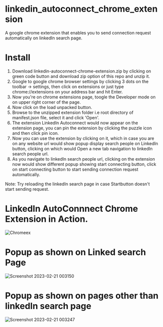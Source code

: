 # linkedin_autoconnect_chrome_extension
A google chrome extension that enables you to send connection request automatically on linkedIn search page.


# Install

1. Download linkedin-autoconnect-chrome-extension.zip by clicking on green code button and download zip option of this repo and unzip it.<br/>
2. Google to google chrome browser settings by clicking 3 dots on the toolbar -> settings, then click on extensions or just type chrome://extensions on your address bar    and hit Enter.<br/>
3. Now you're on chrome extensions page, toogle the Developer mode on on upper right corner of the page.<br/>
4. Now click on the load unpacked button.<br/>
5. Browse to the unzipped extension folder i.e root directory of manifest.json file, select it and click 'Open'.<br/>
6. The extension  LinkedIn Autoconnect would now appear on the extension page, you can pin the extension by clicking the puzzle icon and then click pin icon.<br/>
7. Now you can use the extension by clicking on it, which in case you are on any website url would show popup display search people on LinkedIn button, clicking on which    would Open a new tab navigation to linkedIn search people url.<br/>
8. As you navigate to linkedIn search people url, clicking on the extension now would show different popup showing start connecting button, click on start connecting        button to start sending connection request automatically.<br/>

Note: Try reloading the linkedIn search page in case Startbutton doesn't start sending request. 

# LinkedIn AutoConnnect Chrome Extension in Action.
![Chromeex](https://user-images.githubusercontent.com/37264147/220190258-0f7c1eb9-c5da-4373-8af9-bf37abe4d3ca.gif)




# Popup as shown on Linked search Page
![Screenshot 2023-02-21 003150](https://user-images.githubusercontent.com/37264147/220187291-4554c49f-bdb0-4ab6-a7fe-10a0f8d97e8e.jpg)

# Popup as shown on pages other than linkedIn search page
![Screenshot 2023-02-21 003247](https://user-images.githubusercontent.com/37264147/220187451-169f13ab-c9b9-4e84-bb5d-7c1efede9297.jpg)

